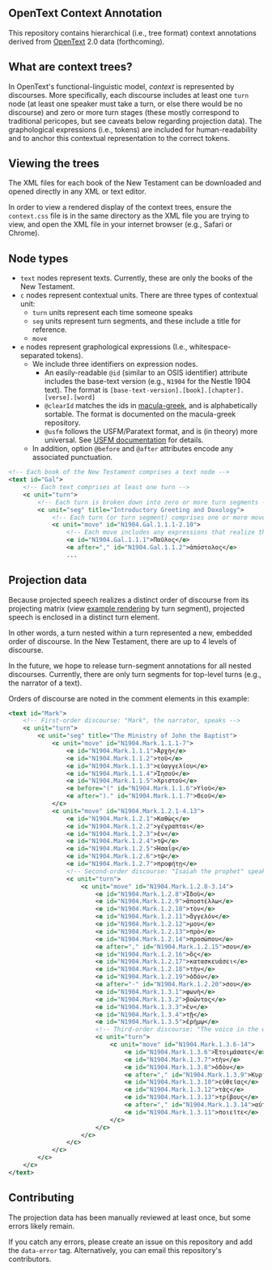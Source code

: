 ## OpenText Context Annotation

This repository contains hierarchical (i.e., tree format) context annotations derived from [OpenText](http://www.opentext.org) 2.0 data (forthcoming). 

## What are context trees?
In OpenText's functional-linguistic model, *context* is represented by discourses. More specifically, each discourse includes at least one `turn` node (at least one speaker must take a turn, or else there would be no discourse) and zero or more turn stages (these mostly correspond to traditional pericopes, but see caveats below regarding projection data). The graphological expressions (i.e., tokens) are included for human-readability and to anchor this contextual representation to the correct tokens.

## Viewing the trees
The XML files for each book of the New Testament can be downloaded and opened directly in any XML or text editor.

In order to view a rendered display of the context trees, ensure the `context.css` file is in the same directory as the XML file you are trying to view, and open the XML file in your internet browser (e.g., Safari or Chrome).

## Node types
- `text` nodes represent texts. Currently, these are only the books of the New Testament.
- `c` nodes represent contextual units. There are three types of contextual unit:
	- `turn` units represent each time someone speaks
	- `seg` units represent turn segments, and these include a title for reference.
	- `move`
- `e` nodes represent graphological expressions (I.e., whitespace-separated tokens). 
	- We include three identifiers on expression nodes. 
		- An easily-readable `@id` (similar to an OSIS identifier) attribute includes the base-text version (e.g., `N1904` for the Nestle 1904 text). The format is `[base-text-version].[book].[chapter].[verse].[word]`
		- `@clearId` matches the ids in [macula-greek](https://github.com/Clear-Bible/macula-greek), and is alphabetically sortable. The format is documented on the macula-greek repository.
		- `@usfm` follows the USFM/Paratext format, and is (in theory) more universal. See [USFM documentation](https://ubsicap.github.io/usfm/) for details.
	- In addition, option `@before` and `@after` attributes encode any associated punctuation.

```xml
<!-- Each book of the New Testament comprises a text node -->
<text id="Gal">
    <!-- Each text comprises at least one turn -->
    <c unit="turn">
        <!-- Each turn is broken down into zero or more turn segments -->
        <c unit="seg" title="Introductory Greeting and Doxology">
            <!-- Each turn (or turn segment) comprises one or more moves -->
            <c unit="move" id="N1904.Gal.1.1.1-2.10">
                <!-- Each move includes any expressions that realize that move -->
                <e id="N1904.Gal.1.1.1">Παῦλος</e>
                <e after="," id="N1904.Gal.1.1.2">ἀπόστολος</e>
                ...
```

## Projection data
Because projected speech realizes a distinct order of discourse from its projecting matrix (view [example rendering](https://dissertation.ryderwishart.com/situations) by turn segment), projected speech is enclosed in a distinct turn element.

In other words, a turn nested within a turn represented a new, embedded order of discourse. In the New Testament, there are up to 4 levels of discourse. 

In the future, we hope to release turn-segment annotations for all nested discourses. Currently, there are only turn segments for top-level turns (e.g., the narrator of a text).

Orders of discourse are noted in the comment elements in this example:

```xml
<text id="Mark">  
	<!-- First-order discourse: "Mark", the narrator, speaks -->
    <c unit="turn">  
        <c unit="seg" title="The Ministry of John the Baptist">  
            <c unit="move" id="N1904.Mark.1.1.1-7">  
                <e id="N1904.Mark.1.1.1">Ἀρχὴ</e>  
                <e id="N1904.Mark.1.1.2">τοῦ</e>  
                <e id="N1904.Mark.1.1.3">εὐαγγελίου</e>  
                <e id="N1904.Mark.1.1.4">Ἰησοῦ</e>  
                <e id="N1904.Mark.1.1.5">Χριστοῦ</e>  
                <e before="(" id="N1904.Mark.1.1.6">Υἱοῦ</e>  
                <e after=")." id="N1904.Mark.1.1.7">Θεοῦ</e>  
            </c>  
            <c unit="move" id="N1904.Mark.1.2.1-4.13">  
                <e id="N1904.Mark.1.2.1">Καθὼς</e>  
                <e id="N1904.Mark.1.2.2">γέγραπται</e>  
                <e id="N1904.Mark.1.2.3">ἐν</e>  
                <e id="N1904.Mark.1.2.4">τῷ</e>  
                <e id="N1904.Mark.1.2.5">Ἠσαΐᾳ</e>  
                <e id="N1904.Mark.1.2.6">τῷ</e>  
                <e id="N1904.Mark.1.2.7">προφήτῃ</e>  
                <!-- Second-order discourse: "Isaiah the prophet" speaks -->
                <c unit="turn">  
                    <c unit="move" id="N1904.Mark.1.2.8-3.14">  
                        <e id="N1904.Mark.1.2.8">Ἰδοὺ</e>  
                        <e id="N1904.Mark.1.2.9">ἀποστέλλω</e>  
                        <e id="N1904.Mark.1.2.10">τὸν</e>  
                        <e id="N1904.Mark.1.2.11">ἄγγελόν</e>  
                        <e id="N1904.Mark.1.2.12">μου</e>  
                        <e id="N1904.Mark.1.2.13">πρὸ</e>  
                        <e id="N1904.Mark.1.2.14">προσώπου</e>  
                        <e after="," id="N1904.Mark.1.2.15">σου</e>  
                        <e id="N1904.Mark.1.2.16">ὃς</e>  
                        <e id="N1904.Mark.1.2.17">κατασκευάσει</e>  
                        <e id="N1904.Mark.1.2.18">τὴν</e>  
                        <e id="N1904.Mark.1.2.19">ὁδόν</e>  
                        <e after="·" id="N1904.Mark.1.2.20">σου</e>  
                        <e id="N1904.Mark.1.3.1">φωνὴ</e>  
                        <e id="N1904.Mark.1.3.2">βοῶντος</e>  
                        <e id="N1904.Mark.1.3.3">ἐν</e>  
                        <e id="N1904.Mark.1.3.4">τῇ</e>  
                        <e id="N1904.Mark.1.3.5">ἐρήμῳ</e>  
                        <!-- Third-order discourse: "The voice in the wilderness" speaks -->
                        <c unit="turn">  
                            <c unit="move" id="N1904.Mark.1.3.6-14">  
                                <e id="N1904.Mark.1.3.6">Ἑτοιμάσατε</e>  
                                <e id="N1904.Mark.1.3.7">τὴν</e>  
                                <e id="N1904.Mark.1.3.8">ὁδὸν</e>  
                                <e after="," id="N1904.Mark.1.3.9">Κυρίου</e>  
                                <e id="N1904.Mark.1.3.10">εὐθείας</e>  
                                <e id="N1904.Mark.1.3.12">τὰς</e>  
                                <e id="N1904.Mark.1.3.13">τρίβους</e>  
                                <e after="," id="N1904.Mark.1.3.14">αὐτοῦ</e>  
                                <e id="N1904.Mark.1.3.11">ποιεῖτε</e>  
                            </c>  
                        </c>  
                    </c>  
                </c>  
            </c>  
        </c>  
    </c>  
</text>
```

## Contributing
The projection data has been manually reviewed at least once, but some errors likely remain.

If you catch any errors, please create an issue on this repository and add the `data-error` tag. Alternatively, you can email this repository's contributors.